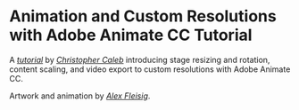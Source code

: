 Animation and Custom Resolutions with Adobe Animate CC Tutorial
=================================================================

A *[tutorial](http://blogs.adobe.com/animate/animation-and-custom-resolutions-with-adobe-animate-cc/)* by *[Christopher Caleb](http://www.yeahbutisitflash.com/?page_id=2)* introducing stage resizing and rotation, content scaling, and video export to custom resolutions with Adobe Animate CC.

Artwork and animation by *[Alex Fleisig](http://www.alexfleisig.com/)*.
